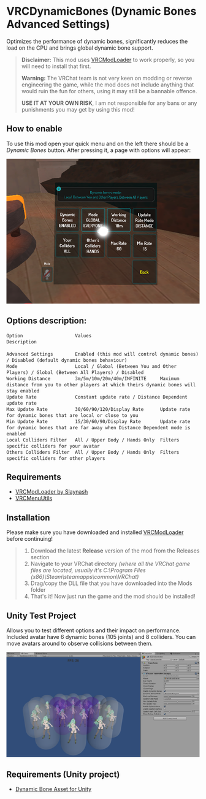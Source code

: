 # VRCDynamicBones (Dynamic Bones Advanced Settings)
Optimizes the performance of dynamic bones, significantly reduces the load on the CPU and brings global dynamic bone support.

> **Disclaimer:**
> This mod uses [VRCModLoader](https://github.com/Slaynash/VRCModLoader) to work properly, so you will need to install that first.
>  
>  **Warning:**
>  The VRChat team is not very keen on modding or reverse engineering the game, while the mod does not include anything that would ruin the fun for others, using it may still be a bannable offence.
>   
>  **USE IT AT YOUR OWN RISK**, I am not responsible for any bans or any punishments you may get by using this mod!

## How to enable
To use this mod open your quick menu and on the left there should be a *Dynamic Bones* button.
After pressing it, a page with options will appear:

![](/docs/dynamic_bones_mod.png)

## Options description:

    Option                   Values                                    Description
    
    Advanced Settings        Enabled (this mod will control dynamic bones) / Disabled (default dynamic bones behaviour)
    Mode                     Local / Global (Between You and Other Players) / Global (Between All Players) / Disabled
    Working Distance         3m/5m/10m/20m/40m/INFINITE     Maximum distance from you to other players at which theirs dynamic bones will stay enabled
    Update Rate              Constant update rate / Distance Dependent update rate
    Max Update Rate          30/60/90/120/Display Rate      Update rate for dynamic bones that are local or close to you
    Min Update Rate          15/30/60/90/Display Rate       Update rate for dynamic bones that are far away when Distance Dependent mode is enabled
    Local Colliders Filter   All / Upper Body / Hands Only  Filters specific colliders for your avatar
    Others Colliders Filter  All / Upper Body / Hands Only  Filters specific colliders for other players

## Requirements
- [VRCModLoader by Slaynash](https://github.com/Slaynash/VRCModLoader)
- [VRCMenuUtils](https://github.com/AtiLion/VRCMenuUtils)

## Installation ##
Please make sure you have downloaded and installed [VRCModLoader](https://github.com/Slaynash/VRCModLoader) before continuing!
> 1. Download the latest **Release** version of the mod from the Releases section
> 2. Navigate to your VRChat directory *(where all the VRChat game files are located, usually it's C:\Program Files (x86)\Steam\steamapps\common\VRChat)*
> 3. Drag/copy the DLL file that you have downloaded into the Mods folder
> 4. That's it! Now just run the game and the mod should be installed!


## Unity Test Project

Allows you to test different options and their impact on performance.
Included avatar have 6 dynamic bones (105 joints) and 8 colliders.
You can move avatars around to observe collisions between them.

![](/docs/dynamic_bones_unity_test_project.png)

## Requirements (Unity project)
- [Dynamic Bone Asset for Unity](https://assetstore.unity.com/packages/tools/animation/dynamic-bone-16743)
